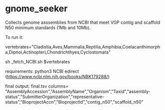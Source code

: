 # gnome_seeker
 
Collects genome asssemblies from NCBI that meet VGP contig and scaffold N50 minimum standards (1Mb and 10Mb).

To run it:

vertebrates="Cladistia,Aves,Mammalia,Reptilia,Amphibia,Coelacanthimorpha,Dipnoi,Actinopteri,Chondrichthyes,Cyclostomata"

sh _fetch_NCBI.sh $vertebrates

requirements:
python3
NCBI edirect (https://www.ncbi.nlm.nih.gov/books/NBK179288/)

final output: final.tsv
columns= "AssemblyAccession","AssemblyName","Organism","Taxid","assembly-status","SubmitterOrganization","representative-status","BioprojectAccn","BioprojectId","contig_n50","scaffold_n50"
